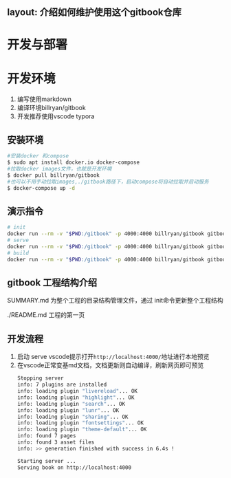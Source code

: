 layout: 介绍如何维护使用这个gitbook仓库
---

# 开发与部署

# 开发环境

1. 编写使用markdown
2. 编译环境billryan/gitbook
3. 开发推荐使用vscode typora

## 安装环境

```bash
#安装docker 和compose
$ sudo apt install docker.io docker-compose
#拉取docker images文件，也就是开发环境
$ docker pull billryan/gitbook
#也可以不用手动拉取images,./gitbook路径下，启动compose将自动拉取并启动服务
$ docker-compose up -d
```

## 演示指令

```bash
# init
docker run --rm -v "$PWD:/gitbook" -p 4000:4000 billryan/gitbook gitbook init
# serve
docker run --rm -v "$PWD:/gitbook" -p 4000:4000 billryan/gitbook gitbook serve
# build
docker run --rm -v "$PWD:/gitbook" -p 4000:4000 billryan/gitbook gitbook build
```

## gitbook 工程结构介绍

SUMMARY.md 为整个工程的目录结构管理文件，通过 init命令更新整个工程结构

./README.md 工程的第一页

## 开发流程

1. 启动 serve vscode提示打开`http://localhost:4000/`地址进行本地预览
2. 在vscode正常变基md文档，文档更新则自动编译，刷新网页即可预览
    ``` bash
    Stopping server
    info: 7 plugins are installed
    info: loading plugin "livereload"... OK
    info: loading plugin "highlight"... OK
    info: loading plugin "search"... OK
    info: loading plugin "lunr"... OK
    info: loading plugin "sharing"... OK
    info: loading plugin "fontsettings"... OK
    info: loading plugin "theme-default"... OK
    info: found 7 pages
    info: found 3 asset files
    info: >> generation finished with success in 6.4s !

    Starting server ...
    Serving book on http://localhost:4000
    ```
